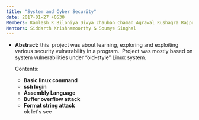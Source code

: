 ```yaml
---
title: "System and Cyber Security"
date: 2017-01-27 +0530
Members: Kamlesh K Biloniya Divya chauhan Chaman Agrawal Kushagra Rajput
Mentors: Siddarth Krishnamoorthy & Soumye Singhal
---
```


* **Abstract:**  this  project was about learning, exploring and exploiting various security vulnerability in a program.  Project was mostly based on system vulnerabilities under “old-style” Linux system.

     Contents:
     * **Basic linux command**
     * **ssh login**
     * **Assembly Language**
     * **Buffer overflow attack**
     * **Format string attack** <br />
     ok let's see
